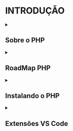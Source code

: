 # INTRODUÇÃO

<details>
  <summary>
    <h2> Sobre o PHP </h2>
  </summary>

  <h3> O que é o PHP? </h3>
  <p>
    O PHP é uma das linguagens de programação mais utilizadas no desenvolvimento web. Por ser multi plataforma, open source, gratuita e bastante completa, a linguagem
    PHP conquistou o mercado e desenvolvedoras/es, tendo uma comunidade vibrante e uma evolução rápida nos últimos anos.
  </p>
  
  <h3> O que faz um(a) dev PHP? </h3>
  <p>
    O PHP é uma das linguagens de programação mais utilizadas no desenvolvimento web. Por ser multi plataforma, open source, gratuita e bastante completa, a linguagem
    PHP conquistou o mercado e desenvolvedoras/es, tendo uma comunidade vibrante e uma evolução rápida nos últimos anos.
  </p>
  
  <h3> Como está o Mercado de Trabalho para Devs PHP? </h3>
  <p>
    O PHP é uma das linguagens de programação mais utilizadas no desenvolvimento web, cerca de 81% dos sites da web utilizam PHP. Por ser multi plataforma, open
    source, gratuita e bastante completa, a linguagem PHP conquistou o mercado e desenvolvedoras/es, tendo uma comunidade vibrante e uma evolução rápida nos últimos
    anos.
  </p>

</details>

<details>
  <summary>
    <h2> RoadMap PHP </h2>
  </summary>
  <a href="https://techguide.sh/pt-BR/path/php/">Guia Completo</a> para estudar PHP do Básico ao Avançado.
</details>

<details>
  <summary>
    <h2> Instalando o PHP </h2>
  </summary>
  <img src="https://github.com/AdrianoBispo/formacao-php/blob/master/img/instalando-php.png?raw=true" /> 
  <p>
    Para executar os comandos PHP em sua máquina é necessário ter o seu interpretador instalado. Para isso, vou está deixando o link 
    <a href="https://www.alura.com.br/artigos/php-instalacao-primeiro-codigo">desse artigo da Alura</a> onde ensina passo-a-passo a como está fazendo a instalação.
  </p>
  
  <p>
    <b>
      OBS: Em todas as plataformas ainda existe a possibilidade de você baixar o código fonte do PHP e compilá-lo em sua máquina.
      Isso te dá um controle maior sobre quais extensões do PHP estarão habilitadas, em qual diretório os arquivos ficarão, dentre outras vantagens.
      Por ser um processo relativamente complicado e propenso a erros, recomendo que você conheça essa abordagem quando já estiver mais confiante com a linguagem para
      não perder o foco agora no início.
    </b>
  </p>

</details>

<details>
  <summary>
    <h2> Extensões VS Code </h2>
  </summary>
 
- <a href="https://marketplace.visualstudio.com/items?itemName=DEVSENSE.phptools-vscode">PHP</a>
- <a href="https://marketplace.visualstudio.com/items?itemName=bmewburn.vscode-intelephense-client">Intelephense</a>
- <a href="https://marketplace.visualstudio.com/items?itemName=rifi2k.format-html-in-php">Format HTML in PHP</a>
- <a href="https://marketplace.visualstudio.com/items?itemName=hakcorp.php-awesome-snippets">PHP Awesome Snippets</a>

</details>
